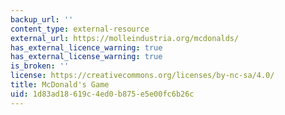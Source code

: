```yaml
---
backup_url: ''
content_type: external-resource
external_url: https://molleindustria.org/mcdonalds/
has_external_licence_warning: true
has_external_license_warning: true
is_broken: ''
license: https://creativecommons.org/licenses/by-nc-sa/4.0/
title: McDonald's Game
uid: 1d83ad18-619c-4ed0-b875-e5e00fc6b26c
---
```

